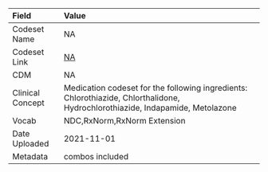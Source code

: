 |Field            |Value                                                                                                                         |
|:----------------|:-----------------------------------------------------------------------------------------------------------------------------|
|Codeset Name     |NA                                                                                                                            |
|Codeset Link     |[NA](https://github.com/PEDSnet/Variable-Dictionary/blob/main/drug/NA.csv)                                                    |
|CDM              |NA                                                                                                                            |
|Clinical Concept |Medication codeset for the following ingredients: Chlorothiazide, Chlorthalidone, Hydrochlorothiazide, Indapamide, Metolazone |
|Vocab            |NDC,RxNorm,RxNorm Extension                                                                                                   |
|Date Uploaded    |2021-11-01                                                                                                                    |
|Metadata         |combos included                                                                                                               |
